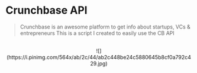 # Crunchbase API 
> Crunchbase is an awesome platform to get info about startups, VCs & entrepreneurs 
This is a script I created to easily use the CB API
<br>
<center> ![](https://i.pinimg.com/564x/ab/2c/44/ab2c448be24c5880645b8cf0a792c429.jpg) </center>


